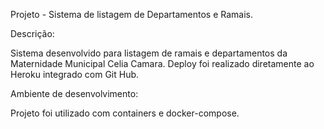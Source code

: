 Projeto - Sistema de listagem de Departamentos e Ramais.

Descrição:

Sistema desenvolvido para listagem de ramais e departamentos da 
Maternidade Municipal Celia Camara. Deploy foi realizado diretamente
ao Heroku integrado com Git Hub.

Ambiente de desenvolvimento:

Projeto foi utilizado com containers e docker-compose.